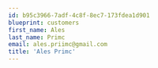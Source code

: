 ```yaml
---
id: b95c3966-7adf-4c8f-8ec7-173fdea1d901
blueprint: customers
first_name: Ales
last_name: Primc
email: ales.priimc@gmail.com
title: 'Ales Primc'
---
```

